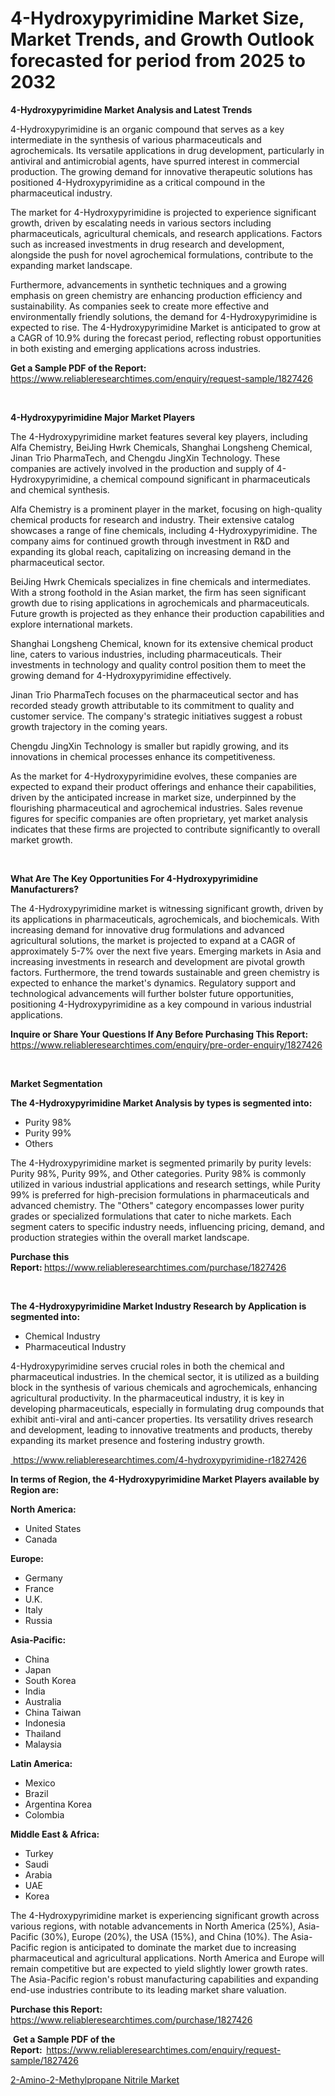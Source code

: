 <p><h1>4-Hydroxypyrimidine Market Size, Market Trends, and Growth Outlook forecasted for period from 2025 to 2032</h1></p><p><strong>4-Hydroxypyrimidine Market Analysis and Latest Trends</strong></p>
<p><p>4-Hydroxypyrimidine is an organic compound that serves as a key intermediate in the synthesis of various pharmaceuticals and agrochemicals. Its versatile applications in drug development, particularly in antiviral and antimicrobial agents, have spurred interest in commercial production. The growing demand for innovative therapeutic solutions has positioned 4-Hydroxypyrimidine as a critical compound in the pharmaceutical industry.</p><p>The market for 4-Hydroxypyrimidine is projected to experience significant growth, driven by escalating needs in various sectors including pharmaceuticals, agricultural chemicals, and research applications. Factors such as increased investments in drug research and development, alongside the push for novel agrochemical formulations, contribute to the expanding market landscape. </p><p>Furthermore, advancements in synthetic techniques and a growing emphasis on green chemistry are enhancing production efficiency and sustainability. As companies seek to create more effective and environmentally friendly solutions, the demand for 4-Hydroxypyrimidine is expected to rise. The 4-Hydroxypyrimidine Market is anticipated to grow at a CAGR of 10.9% during the forecast period, reflecting robust opportunities in both existing and emerging applications across industries.</p></p>
<p><strong>Get a Sample PDF of the Report:&nbsp;</strong> <a href="https://www.reliableresearchtimes.com/enquiry/request-sample/1827426?utm_campaign=2123&utm_medium=2&utm_source=Github&utm_content=ia&utm_term=03022025&utm_id=4-hydroxypyrimidine">https://www.reliableresearchtimes.com/enquiry/request-sample/1827426</a></p>
<p>&nbsp;</p>
<p><strong>4-Hydroxypyrimidine Major Market Players</strong></p>
<p><p>The 4-Hydroxypyrimidine market features several key players, including Alfa Chemistry, BeiJing Hwrk Chemicals, Shanghai Longsheng Chemical, Jinan Trio PharmaTech, and Chengdu JingXin Technology. These companies are actively involved in the production and supply of 4-Hydroxypyrimidine, a chemical compound significant in pharmaceuticals and chemical synthesis.</p><p>Alfa Chemistry is a prominent player in the market, focusing on high-quality chemical products for research and industry. Their extensive catalog showcases a range of fine chemicals, including 4-Hydroxypyrimidine. The company aims for continued growth through investment in R&D and expanding its global reach, capitalizing on increasing demand in the pharmaceutical sector.</p><p>BeiJing Hwrk Chemicals specializes in fine chemicals and intermediates. With a strong foothold in the Asian market, the firm has seen significant growth due to rising applications in agrochemicals and pharmaceuticals. Future growth is projected as they enhance their production capabilities and explore international markets.</p><p>Shanghai Longsheng Chemical, known for its extensive chemical product line, caters to various industries, including pharmaceuticals. Their investments in technology and quality control position them to meet the growing demand for 4-Hydroxypyrimidine effectively.</p><p>Jinan Trio PharmaTech focuses on the pharmaceutical sector and has recorded steady growth attributable to its commitment to quality and customer service. The company's strategic initiatives suggest a robust growth trajectory in the coming years.</p><p>Chengdu JingXin Technology is smaller but rapidly growing, and its innovations in chemical processes enhance its competitiveness.</p><p>As the market for 4-Hydroxypyrimidine evolves, these companies are expected to expand their product offerings and enhance their capabilities, driven by the anticipated increase in market size, underpinned by the flourishing pharmaceutical and agrochemical industries. Sales revenue figures for specific companies are often proprietary, yet market analysis indicates that these firms are projected to contribute significantly to overall market growth.</p></p>
<p>&nbsp;</p>
<p><strong>What Are The Key Opportunities For 4-Hydroxypyrimidine Manufacturers?</strong></p>
<p><p>The 4-Hydroxypyrimidine market is witnessing significant growth, driven by its applications in pharmaceuticals, agrochemicals, and biochemicals. With increasing demand for innovative drug formulations and advanced agricultural solutions, the market is projected to expand at a CAGR of approximately 5-7% over the next five years. Emerging markets in Asia and increasing investments in research and development are pivotal growth factors. Furthermore, the trend towards sustainable and green chemistry is expected to enhance the market's dynamics. Regulatory support and technological advancements will further bolster future opportunities, positioning 4-Hydroxypyrimidine as a key compound in various industrial applications.</p></p>
<p><strong>Inquire or Share Your Questions If Any Before Purchasing This Report:</strong> <a href="https://www.reliableresearchtimes.com/enquiry/pre-order-enquiry/1827426?utm_campaign=2123&utm_medium=2&utm_source=Github&utm_content=ia&utm_term=03022025&utm_id=4-hydroxypyrimidine">https://www.reliableresearchtimes.com/enquiry/pre-order-enquiry/1827426</a></p>
<p>&nbsp;</p>
<p><strong>Market Segmentation</strong></p>
<p><strong>The 4-Hydroxypyrimidine Market Analysis by types is segmented into:</strong></p>
<p><ul><li>Purity 98%</li><li>Purity 99%</li><li>Others</li></ul></p>
<p><p>The 4-Hydroxypyrimidine market is segmented primarily by purity levels: Purity 98%, Purity 99%, and Other categories. Purity 98% is commonly utilized in various industrial applications and research settings, while Purity 99% is preferred for high-precision formulations in pharmaceuticals and advanced chemistry. The "Others" category encompasses lower purity grades or specialized formulations that cater to niche markets. Each segment caters to specific industry needs, influencing pricing, demand, and production strategies within the overall market landscape.</p></p>
<p><strong>Purchase this Report:&nbsp;</strong><a href="https://www.reliableresearchtimes.com/purchase/1827426?utm_campaign=2123&utm_medium=2&utm_source=Github&utm_content=ia&utm_term=03022025&utm_id=4-hydroxypyrimidine">https://www.reliableresearchtimes.com/purchase/1827426</a></p>
<p>&nbsp;</p>
<p><strong>The 4-Hydroxypyrimidine Market Industry Research by Application is segmented into:</strong></p>
<p><ul><li>Chemical Industry</li><li>Pharmaceutical Industry</li></ul></p>
<p><p>4-Hydroxypyrimidine serves crucial roles in both the chemical and pharmaceutical industries. In the chemical sector, it is utilized as a building block in the synthesis of various chemicals and agrochemicals, enhancing agricultural productivity. In the pharmaceutical industry, it is key in developing pharmaceuticals, especially in formulating drug compounds that exhibit anti-viral and anti-cancer properties. Its versatility drives research and development, leading to innovative treatments and products, thereby expanding its market presence and fostering industry growth.</p></p>
<p><a href="https://www.reliableresearchtimes.com/4-hydroxypyrimidine-r1827426?utm_campaign=2123&utm_medium=2&utm_source=Github&utm_content=ia&utm_term=03022025&utm_id=4-hydroxypyrimidine">&nbsp;https://www.reliableresearchtimes.com/4-hydroxypyrimidine-r1827426</a></p>
<p><strong>In terms of Region, the 4-Hydroxypyrimidine Market Players available by Region are:</strong></p>
<p>
    <p> <strong> North America: </strong>
        <ul>
            <li>United States</li>
            <li>Canada</li>
        </ul>
        </p> 
    <p> <strong> Europe: </strong>
        <ul>
            <li>Germany</li>
            <li>France</li>
            <li>U.K.</li>
            <li>Italy</li>
            <li>Russia</li>
        </ul>
        </p> 
    <p> <strong> Asia-Pacific: </strong>
        <ul>
            <li>China</li>
            <li>Japan</li>
            <li>South Korea</li>
            <li>India</li>
            <li>Australia</li>
            <li>China Taiwan</li>
            <li>Indonesia</li>
            <li>Thailand</li>
            <li>Malaysia</li>
        </ul>
        </p> 
    <p> <strong> Latin America: </strong>
        <ul>
            <li>Mexico</li>
            <li>Brazil</li>
            <li>Argentina Korea</li>
            <li>Colombia</li>
        </ul>
        </p> 
    <p> <strong> Middle East & Africa: </strong>
        <ul>
            <li>Turkey</li>
            <li>Saudi</li>
            <li>Arabia</li>
            <li>UAE</li>
            <li>Korea</li>
        </ul>
    </p>
    </p>
<p><p>The 4-Hydroxypyrimidine market is experiencing significant growth across various regions, with notable advancements in North America (25%), Asia-Pacific (30%), Europe (20%), the USA (15%), and China (10%). The Asia-Pacific region is anticipated to dominate the market due to increasing pharmaceutical and agricultural applications. North America and Europe will remain competitive but are expected to yield slightly lower growth rates. The Asia-Pacific region's robust manufacturing capabilities and expanding end-use industries contribute to its leading market share valuation.</p></p>
<p><strong>Purchase this Report: </strong><a href="https://www.reliableresearchtimes.com/purchase/1827426?utm_campaign=2123&utm_medium=2&utm_source=Github&utm_content=ia&utm_term=03022025&utm_id=4-hydroxypyrimidine">https://www.reliableresearchtimes.com/purchase/1827426</a></p>
<p>&nbsp;<strong>Get a Sample PDF of the Report:&nbsp;&nbsp;</strong><a href="https://www.reliableresearchtimes.com/enquiry/request-sample/1827426?utm_campaign=2123&utm_medium=2&utm_source=Github&utm_content=ia&utm_term=03022025&utm_id=4-hydroxypyrimidine">https://www.reliableresearchtimes.com/enquiry/request-sample/1827426</a></p>
<p><strong></strong></p>
<p><p><a href="https://github.com/mcfred89/Market-Research-Report-List-1/blob/main/2-amino-2-methylpropane-nitrile-market.md?utm_campaign=2123&utm_medium=2&utm_source=Github&utm_content=ia&utm_term=03022025&utm_id=4-hydroxypyrimidine">2-Amino-2-Methylpropane Nitrile Market</a></p></p>